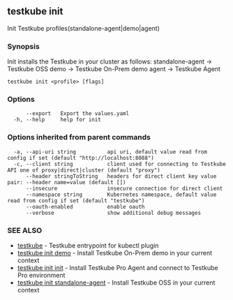 ## testkube init

Init Testkube profiles(standalone-agent|demo|agent)

### Synopsis

Init installs the Testkube in your cluster as follows:
	standalone-agent -> Testkube OSS
	demo -> Testkube On-Prem demo
	agent -> Testkube Agent

```
testkube init <profile> [flags]
```

### Options

```
      --export   Export the values.yaml
  -h, --help     help for init
```

### Options inherited from parent commands

```
  -a, --api-uri string          api uri, default value read from config if set (default "http://localhost:8088")
  -c, --client string           client used for connecting to Testkube API one of proxy|direct|cluster (default "proxy")
      --header stringToString   headers for direct client key value pair: --header name=value (default [])
      --insecure                insecure connection for direct client
      --namespace string        Kubernetes namespace, default value read from config if set (default "testkube")
      --oauth-enabled           enable oauth
      --verbose                 show additional debug messages
```

### SEE ALSO

* [testkube](testkube.md)	 - Testkube entrypoint for kubectl plugin
* [testkube init demo](testkube_init_demo.md)	 - Install Testkube On-Prem demo in your current context
* [testkube init init](testkube_init_init.md)	 - Install Testkube Pro Agent and connect to Testkube Pro environment
* [testkube init standalone-agent](testkube_init_standalone-agent.md)	 - Install Testkube OSS in your current context

